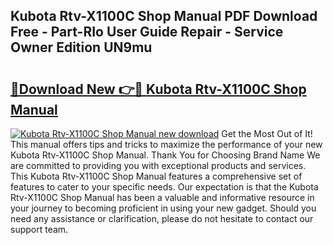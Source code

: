 ## Kubota Rtv-X1100C Shop Manual PDF Download Free - Part-RIo User Guide Repair - Service Owner Edition UN9mu

# <h2><a href="http://bc95864.oget.top/?id=Kubota+Rtv-X1100C+Shop+Manual">🔗Download New 👉🔴 Kubota Rtv-X1100C Shop Manual</a></h2>

[![Kubota Rtv-X1100C Shop Manual new download](https://i.imgur.com/5g1atiW.png)](http://bc95864.oget.top/?id=Kubota+Rtv-X1100C+Shop+Manual)
Get the Most Out of It! This manual offers tips and tricks to maximize the performance of your new Kubota Rtv-X1100C Shop Manual. Thank You for Choosing Brand Name We are committed to providing you with exceptional products and services. This Kubota Rtv-X1100C Shop Manual features a comprehensive set of features to cater to your specific needs. Our expectation is that the Kubota Rtv-X1100C Shop Manual has been a valuable and informative resource in your journey to becoming proficient in using your new gadget. Should you need any assistance or clarification, please do not hesitate to contact our support team.
